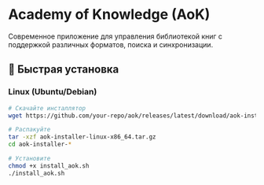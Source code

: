 # Academy of Knowledge (AoK)

Современное приложение для управления библиотекой книг с поддержкой различных форматов, поиска и синхронизации.

## 🚀 Быстрая установка

### Linux (Ubuntu/Debian)
```bash
# Скачайте инсталлятор
wget https://github.com/your-repo/aok/releases/latest/download/aok-installer-linux-x86_64.tar.gz

# Распакуйте
tar -xzf aok-installer-linux-x86_64.tar.gz
cd aok-installer-*

# Установите
chmod +x install_aok.sh
./install_aok.sh
```

